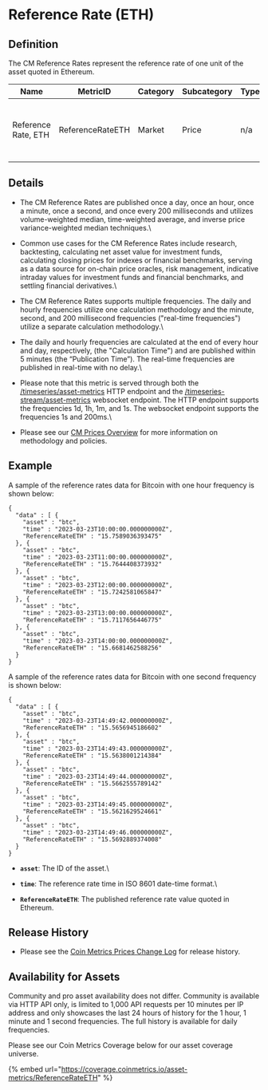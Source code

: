 # Reference Rate (ETH)

## Definition

The CM Reference Rates represent the reference rate of one unit of the asset quoted in Ethereum.

| Name                | MetricID         | Category | Subcategory | Type | Unit | Interval                           |
| ------------------- | ---------------- | -------- | ----------- | ---- | ---- | ---------------------------------- |
| Reference Rate, ETH | ReferenceRateETH | Market   | Price       | n/a  | ETH  | 1d, 1d-ny-close, 1h, 1m, 1s, 200ms |

## Details

* The CM Reference Rates are published once a day, once an hour, once a minute, once a second, and once every 200 milliseconds and utilizes volume-weighted median, time-weighted average, and inverse price variance-weighted median techniques.\

* Common use cases for the CM Reference Rates include research, backtesting, calculating net asset value for investment funds, calculating closing prices for indexes or financial benchmarks, serving as a data source for on-chain price oracles, risk management, indicative intraday values for investment funds and financial benchmarks, and settling financial derivatives.\

* The CM Reference Rates supports multiple frequencies. The daily and hourly frequencies utilize one calculation methodology and the minute, second, and 200 millisecond frequencies ("real-time frequencies") utilize a separate calculation methodology.\

* The daily and hourly frequencies are calculated at the end of every hour and day, respectively, (the "Calculation Time") and are published within 5 minutes (the “Publication Time”). The real-time frequencies are published in real-time with no delay.\

* Please note that this metric is served through both the [/timeseries/asset-metrics](https://docs.coinmetrics.io/api/v4#operation/getTimeseriesAssetMetrics) HTTP endpoint and the [/timeseries-stream/asset-metrics](https://docs.coinmetrics.io/api/v4#operation/getTimeseriesStreamAssetMetrics) websocket endpoint. The HTTP endpoint supports the frequencies 1d, 1h, 1m, and 1s. The websocket endpoint supports the frequencies 1s and 200ms.\

* Please see our [CM Prices Overview](../../market-data/cm-prices-overview.md) for more information on methodology and policies.

## Example

A sample of the reference rates data for Bitcoin with one hour frequency is shown below:

```
{
  "data" : [ {
    "asset" : "btc",
    "time" : "2023-03-23T10:00:00.000000000Z",
    "ReferenceRateETH" : "15.7589036393475"
  }, {
    "asset" : "btc",
    "time" : "2023-03-23T11:00:00.000000000Z",
    "ReferenceRateETH" : "15.7644408373932"
  }, {
    "asset" : "btc",
    "time" : "2023-03-23T12:00:00.000000000Z",
    "ReferenceRateETH" : "15.7242581065847"
  }, {
    "asset" : "btc",
    "time" : "2023-03-23T13:00:00.000000000Z",
    "ReferenceRateETH" : "15.7117656446775"
  }, {
    "asset" : "btc",
    "time" : "2023-03-23T14:00:00.000000000Z",
    "ReferenceRateETH" : "15.6681462588256"
  }
}
```

A sample of the reference rates data for Bitcoin with one second frequency is shown below:

```
{
  "data" : [ {
    "asset" : "btc",
    "time" : "2023-03-23T14:49:42.000000000Z",
    "ReferenceRateETH" : "15.5656945186602"
  }, {
    "asset" : "btc",
    "time" : "2023-03-23T14:49:43.000000000Z",
    "ReferenceRateETH" : "15.5638001214384"
  }, {
    "asset" : "btc",
    "time" : "2023-03-23T14:49:44.000000000Z",
    "ReferenceRateETH" : "15.5662555789142"
  }, {
    "asset" : "btc",
    "time" : "2023-03-23T14:49:45.000000000Z",
    "ReferenceRateETH" : "15.5621629524661"
  }, {
    "asset" : "btc",
    "time" : "2023-03-23T14:49:46.000000000Z",
    "ReferenceRateETH" : "15.5692889374008"
  }
}
```

* **`asset`**: The ID of the asset.\

* **`time`**: The reference rate time in ISO 8601 date-time format.\

* **`ReferenceRateETH`**: The published reference rate value quoted in Ethereum.

## **Release History**

* Please see the [Coin Metrics Prices Change Log](https://docs.coinmetrics.io/market-data/methodologies/coin-metrics-prices-methodology#change-log) for release history.&#x20;

## **Availability for Assets**

Community and pro asset availability does not differ.  Community is available via HTTP API only, is limited to 1,000 API requests per 10 minutes per IP address and only showcases the last 24 hours of history for the 1 hour, 1 minute and 1 second frequencies. The full history is available for daily frequencies.

Please see our Coin Metrics Coverage below for our asset coverage universe.

{% embed url="https://coverage.coinmetrics.io/asset-metrics/ReferenceRateETH" %}
